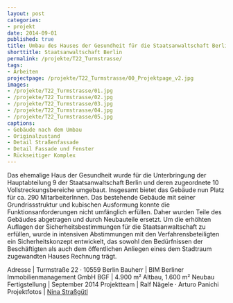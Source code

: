 ```yaml
---
layout: post
categories:
- projekt
date: 2014-09-01
published: true
title: Umbau des Hauses der Gesundheit für die Staatsanwaltschaft Berlin
shorttitle: Staatsanwaltschaft Berlin
permalink: /projekte/T22_Turmstrasse/
tags: 
- Arbeiten
projectpage: /projekte/T22_Turmstrasse/00_Projektpage_v2.jpg
images:
- /projekte/T22_Turmstrasse/01.jpg
- /projekte/T22_Turmstrasse/02.jpg
- /projekte/T22_Turmstrasse/03.jpg
- /projekte/T22_Turmstrasse/04.jpg
- /projekte/T22_Turmstrasse/05.jpg
captions:
- Gebäude nach dem Umbau
- Originalzustand
- Detail Straßenfassade
- Detail Fassade und Fenster
- Rückseitiger Komplex
---
```

Das ehemalige Haus der Gesundheit wurde für die Unterbringung der Hauptabteilung 9 der Staatsanwaltschaft Berlin und derenzugeordnete 10 Vollstreckungsbereiche umgebaut. Insgesamt bietet das Gebäude nun Platz für ca. 290 MitarbeiterInnen. Das bestehende Gebäude mit seiner Grundrissstruktur und kubischen Ausformung konnte die Funktionsanforderungen nicht umfänglich erfüllen. Daher wurden Teile des Gebäudes abgetragen und durch Neubauteile ersetzt. Um die erhöhten Auflagen der Sicherheitsbestimmungen für die Staatsanwaltschaft zu erfüllen, wurde in intensiven Abstimmungen mit den Verfahrensbeteiligten ein Sicherheitskonzept entwickelt, das sowohl den Bedürfnissen der Beschäftigten als auch dem öffentlichen Anliegen eines dem Stadtraum zugewandten Hauses Rechnung trägt.

Adresse				|	Turmstraße 22 · 10559 Berlin
Bauherr				|	BIM Berliner Immobilienmanagement GmbH
BGF					|	4.900 m² Altbau, 1.600 m² Neubau
Fertigstellung		|	September 2014
Projektteam			|	Ralf Nägele · Arturo Panichi
Projektfotos		|	[Nina Straßgütl](http://www.ninastrg.de/)